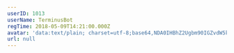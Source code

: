 ```yaml
---
userID: 1013
userName: TerminusBot
regTime: 2018-05-09T14:21:00.000Z
avatar: 'data:text/plain; charset=utf-8;base64,NDA0IHBhZ2Ugbm90IGZvdW5kCg=='
url: null
---
```



